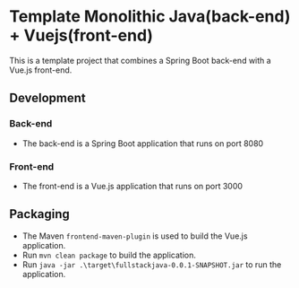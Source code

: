# Template Monolithic Java(back-end) + Vuejs(front-end)

This is a template project that combines a Spring Boot back-end with a Vue.js front-end.

## Development

### Back-end
- The back-end is a Spring Boot application that runs on port 8080

### Front-end
- The front-end is a Vue.js application that runs on port 3000

## Packaging 

- The Maven `frontend-maven-plugin` is used to build the Vue.js application.
- Run `mvn clean package` to build the application.
- Run `java -jar .\target\fullstackjava-0.0.1-SNAPSHOT.jar` to run the application.